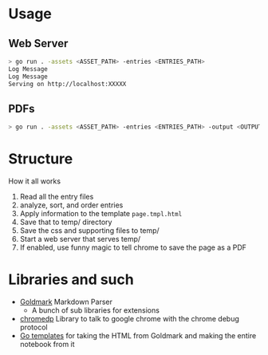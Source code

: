 # Usage

## Web Server

```sh
> go run . -assets <ASSET_PATH> -entries <ENTRIES_PATH>
Log Message
Log Message
Serving on http://localhost:XXXXX
```

## PDFs

```sh
> go run . -assets <ASSET_PATH> -entries <ENTRIES_PATH> -output <OUTPUT_FOLDER_FOR_PDFs>
```

# Structure

How it all works

1. Read all the entry files
2. analyze, sort, and order entries
3. Apply information to the template `page.tmpl.html`
4. Save that to temp/ directory
5. Save the css and supporting files to temp/
6. Start a web server that serves temp/
7. If enabled, use funny magic to tell chrome to save the page as a PDF

# Libraries and such

- [Goldmark](https://github.com/yuin/goldmark) Markdown Parser
  - A bunch of sub libraries for extensions
- [chromedp](https://github.com/chromedp/chromedp) Library to talk to google chrome with the chrome debug protocol
- [Go templates](https://pkg.go.dev/text/template) for taking the HTML from Goldmark and making the entire notebook from it
